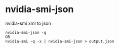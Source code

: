 # nvidia-smi-json
nvidia-smi xml to json

```
nvidia-smi-json -q
OR
nvidia-smi -q -x | nvidia-smi-json > output.json
```
